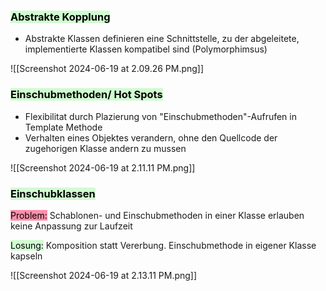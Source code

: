 
### <mark style="background: #BBFABBA6;">Abstrakte Kopplung</mark>

- Abstrakte Klassen definieren eine Schnittstelle, zu der abgeleitete, implementierte Klassen kompatibel sind (Polymorphimsus)

![[Screenshot 2024-06-19 at 2.09.26 PM.png]]


### <mark style="background: #BBFABBA6;">Einschubmethoden/ Hot Spots</mark>

- Flexibilitat durch Plazierung von "Einschubmethoden"-Aufrufen in Template Methode
- Verhalten eines Objektes verandern, ohne den Quellcode der zugehorigen Klasse andern zu mussen


![[Screenshot 2024-06-19 at 2.11.11 PM.png]]


### <mark style="background: #BBFABBA6;">Einschubklassen</mark>

<mark style="background: #FF5582A6;">Problem:</mark> Schablonen- und Einschubmethoden in einer Klasse erlauben keine Anpassung zur Laufzeit

<mark style="background: #BBFABBA6;">Losung:</mark> Komposition statt Vererbung. Einschubmethode in eigener Klasse kapseln

![[Screenshot 2024-06-19 at 2.13.11 PM.png]]
